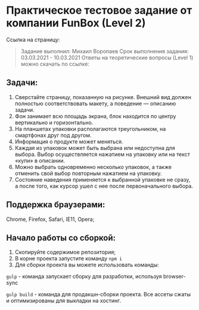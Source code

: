 # Практическое тестовое задание от компании FunBox (Level 2)

Ссылка на страницу:

> Задание выполнил: Михаил Воропаев
> Срок выполнения задания: 03.03.2021 - 10.03.2021
> Ответы на теоретические вопросы (Level 1) можно скачать по ссылке:

## Задачи:

1. Сверстайте страницу, показанную на рисунке. Внешний вид должен полностью соответствовать макету, а поведение — описанию задачи.
2. Фон занимает всю площадь экрана, блок находится по центру вертикально и горизонтально.
3. На планшетах упаковки располагаются треугольником, на смартфонах друг под другом.
4. Информация о продукте может меняться.
5. Каждая из упаковок может быть выбрана или недоступна для выбора. Выбор осуществляется нажатием на упаковку
   или на текст «купи» в описании.
6. Можно выбрать одновременно несколько упаковок, а также отменить свой
   выбор повторным нажатием на упаковку.
7. Состояние наведения применяется к выбранной упаковке не сразу, а после
   того, как курсор ушел с нее после первоначального выбора.

## Поддержка браузерами:

Chrome, Firefox, Safari, IE11, Opera;

## Начало работы со сборкой:

1. Скопируйте содержимое репозитория;
2. В корне проекта запустите команду `npm i`
3. Для сборки проекта вы можете использовать команды: <br>

`gulp` - команда запускает сборку для разработки, используя browser-sync

`gulp build` - команда для продакшн-сборки проекта. Все ассеты сжаты и оптимизированы для выкладки на хостинг.
